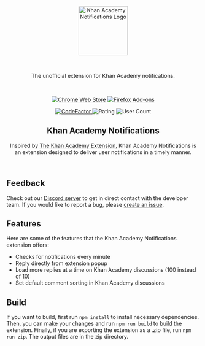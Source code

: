 <p align="center"><img width="128" alt="Khan Academy Notifications Logo" src="https://raw.githubusercontent.com/eliasmurcray/ka-notifications/main/src/images/128.png"></p>
<br />
<p align="center">The unofficial extension for Khan Academy notifications.</p>
<br />
<p align="center"><a rel="noreferrer noopener" href="https://chrome.google.com/webstore/detail/khan-academy-notification/gdlfnahbohjggjhpcmabnfikiigncjbd/"><img alt="Chrome Web Store" src="https://img.shields.io/badge/Chrome-141e24.svg?&style=for-the-badge&logo=google-chrome&logoColor=white"></a>  <a rel="noreferrer noopener" href="https://addons.mozilla.org/en-US/firefox/addon/khan-academy-notifications/"><img alt="Firefox Add-ons" src="https://img.shields.io/badge/Firefox-141e24.svg?&style=for-the-badge&logo=firefox-browser&logoColor=white"></a>
<p align="center">
  <a href="https://www.codefactor.io/repository/github/eliasmurcray/ka-notifications">
    <img src="https://www.codefactor.io/repository/github/eliasmurcray/ka-notifications/badge" alt="CodeFactor">
  </a>
  <img src="https://img.shields.io/chrome-web-store/rating/gdlfnahbohjggjhpcmabnfikiigncjbd.svg?color=00b16a" alt="Rating">
  <img src="https://img.shields.io/chrome-web-store/users/gdlfnahbohjggjhpcmabnfikiigncjbd.svg?color=07f" alt="User Count">
</p>

<h2 align="center">Khan Academy Notifications</h2>

<p align="center">Inspired by <a href="https://github.com/ka-extension/ka-extension-ts">The Khan Academy Extension</a>, Khan Academy Notifications is an extension designed to deliver user notifications in a timely manner.</p>
<br />

## Feedback

Check out our [Discord server](https://discord.com/invite/peexFK5dz6) to get in direct contact with the developer team.
If you would like to report a bug, please [create an issue](https://github.com/eliasmurcray/ka-notifications/issues).

## Features

Here are some of the features that the Khan Academy Notifications extension offers:
* Checks for notifications every minute
* Reply directly from extension popup
* Load more replies at a time on Khan Academy discussions (100 instead of 10)
* Set default comment sorting in Khan Academy discussions

## Build

If you want to build, first run `npm install` to install necessary dependencies. Then, you can make your changes and run `npm run build` to build the extension. Finally, if you are exporting the extension as a .zip file, run `npm run zip`. The output files are in the zip directory.